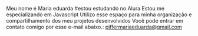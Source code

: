 Meu nome é Maria eduarda 
#estou estudando no Alura
Estou me especializando em Javascript
Utilizo esse espaço para minha organização e compartilhamento dos meu projetos desenvolvidos
Você pode entrar em contato comigo por esse e-mail abaixo.:
piffermariaeduarda@gmail.com
